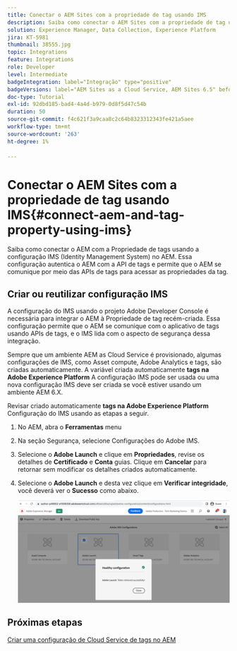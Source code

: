 ```yaml
---
title: Conectar o AEM Sites com a propriedade de tag usando IMS
description: Saiba como conectar o AEM Sites com a propriedade de tag usando a configuração IMS no AEM.
solution: Experience Manager, Data Collection, Experience Platform
jira: KT-5981
thumbnail: 38555.jpg
topic: Integrations
feature: Integrations
role: Developer
level: Intermediate
badgeIntegration: label="Integração" type="positive"
badgeVersions: label="AEM Sites as a Cloud Service, AEM Sites 6.5" before-title="false"
doc-type: Tutorial
exl-id: 92dbd185-bad4-4a4d-b979-0d8f5d47c54b
duration: 50
source-git-commit: f4c621f3a9caa8c2c64b8323312343fe421a5aee
workflow-type: tm+mt
source-wordcount: '263'
ht-degree: 1%

---
```


# Conectar o AEM Sites com a propriedade de tag usando IMS{#connect-aem-and-tag-property-using-ims}

Saiba como conectar o AEM com a Propriedade de tags usando a configuração IMS (Identity Management System) no AEM. Essa configuração autentica o AEM com a API de tags e permite que o AEM se comunique por meio das APIs de tags para acessar as propriedades da tag.

## Criar ou reutilizar configuração IMS

A configuração do IMS usando o projeto Adobe Developer Console é necessária para integrar o AEM à Propriedade de tag recém-criada. Essa configuração permite que o AEM se comunique com o aplicativo de tags usando APIs de tags, e o IMS lida com o aspecto de segurança dessa integração.

Sempre que um ambiente AEM as Cloud Service é provisionado, algumas configurações de IMS, como Asset compute, Adobe Analytics e tags, são criadas automaticamente. A variável criada automaticamente **tags na Adobe Experience Platform** A configuração IMS pode ser usada ou uma nova configuração IMS deve ser criada se você estiver usando um ambiente AEM 6.X.

Revisar criado automaticamente **tags na Adobe Experience Platform** Configuração do IMS usando as etapas a seguir.

1. No AEM, abra o **Ferramentas** menu
1. Na seção Segurança, selecione Configurações do Adobe IMS.
1. Selecione o **Adobe Launch** e clique em **Propriedades**, revise os detalhes de **Certificado** e **Conta** guias. Clique em **Cancelar** para retornar sem modificar os detalhes criados automaticamente.
1. Selecione o **Adobe Launch** e desta vez clique em **Verificar integridade**, você deverá ver o **Sucesso** como abaixo.

   ![Configuração de IMS íntegro das tags](assets/adobe-launch-healthy-ims-config.png)

## Próximas etapas

[Criar uma configuração de Cloud Service de tags no AEM](create-aem-launch-cloud-service.md)
